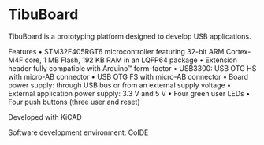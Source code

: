 TibuBoard
=========

TibuBoard is a prototyping platform designed to develop USB applications.

Features
• STM32F405RGT6 microcontroller featuring 32-bit ARM Cortex-M4F core, 1 MB Flash, 192 KB RAM in an LQFP64 package
•	Extension header fully compatible with Arduino™ form-factor
•	USB3300: USB OTG HS with micro-AB connector
•	USB OTG FS with micro-AB connector
•	Board power supply: through USB bus or from an external supply voltage
•	External application power supply: 3.3 V and 5 V
•	Four green user LEDs
•	Four push buttons (three user and reset)

Developed with KiCAD

Software development environment: CoIDE

